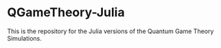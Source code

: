 # QGameTheory-Julia
This is the repository for the Julia versions of the Quantum Game Theory Simulations.
